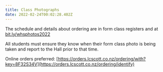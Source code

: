 ```yaml
---
title: Class Photographs
date: 2022-02-24T00:02:28.402Z
---
```

The schedule and details about ordering are in form class registers and at [bit.ly/whsphotos2022](https://docs.google.com/spreadsheets/d/1kEtAPgWs4AAZR-fJyCQC6XBov4pVkF7y0nt5XWsNrKU/edit#gid=682471858)

All students must ensure they know when their form class photo is being taken and report to the Hall prior to that time.

Online orders preferred: [https://orders.lcscott.co.nz/ordering/with?key=8F32S34V](https://orders.lcscott.co.nz/ordering/identify)